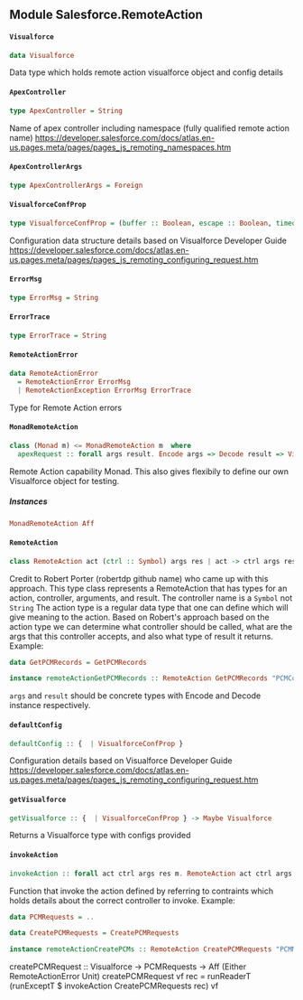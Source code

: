 ## Module Salesforce.RemoteAction

#### `Visualforce`

``` purescript
data Visualforce
```

Data type which holds remote action visualforce object and config details

#### `ApexController`

``` purescript
type ApexController = String
```

Name of apex controller including namespace (fully qualified remote action name)
https://developer.salesforce.com/docs/atlas.en-us.pages.meta/pages/pages_js_remoting_namespaces.htm

#### `ApexControllerArgs`

``` purescript
type ApexControllerArgs = Foreign
```

#### `VisualforceConfProp`

``` purescript
type VisualforceConfProp = (buffer :: Boolean, escape :: Boolean, timeout :: Int)
```

Configuration data structure details based on Visualforce Developer Guide 
https://developer.salesforce.com/docs/atlas.en-us.pages.meta/pages/pages_js_remoting_configuring_request.htm

#### `ErrorMsg`

``` purescript
type ErrorMsg = String
```

#### `ErrorTrace`

``` purescript
type ErrorTrace = String
```

#### `RemoteActionError`

``` purescript
data RemoteActionError
  = RemoteActionError ErrorMsg
  | RemoteActionException ErrorMsg ErrorTrace
```

Type for Remote Action errors

#### `MonadRemoteAction`

``` purescript
class (Monad m) <= MonadRemoteAction m  where
  apexRequest :: forall args result. Encode args => Decode result => Visualforce -> ApexController -> args -> m (Either RemoteActionError result)
```

Remote Action capability Monad. This also gives flexibily to define our own Visualforce object for testing.

##### Instances
``` purescript
MonadRemoteAction Aff
```

#### `RemoteAction`

``` purescript
class RemoteAction act (ctrl :: Symbol) args res | act -> ctrl args res
```

Credit to Robert Porter (robertdp github name) who came up with this approach. This type class represents a RemoteAction that has types for an action, controller, arguments, and result.
The controller name is a `Symbol` not `String` 
The action type is a regular data type that one can define which will give meaning to the action.
Based on Robert's approach based on the action type we can determine what controller should be called, what are the args that this controller accepts,
and also what type of result it returns. 
Example: 

```purescript
data GetPCMRecords = GetPCMRecords

instance remoteActionGetPCMRecords :: RemoteAction GetPCMRecords "PCMController.getRecords" args result
```

`args` and `result` should be concrete types with Encode and Decode instance respectively.

#### `defaultConfig`

``` purescript
defaultConfig :: {  | VisualforceConfProp }
```

Configuration details based on Visualforce Developer Guide 
https://developer.salesforce.com/docs/atlas.en-us.pages.meta/pages/pages_js_remoting_configuring_request.htm

#### `getVisualforce`

``` purescript
getVisualforce :: {  | VisualforceConfProp } -> Maybe Visualforce
```

Returns a Visualforce type with configs provided

#### `invokeAction`

``` purescript
invokeAction :: forall act ctrl args res m. RemoteAction act ctrl args res => MonadRemoteAction m => MonadAff m => MonadError RemoteActionError m => MonadReader Visualforce m => IsSymbol ctrl => Encode args => Decode res => act -> args -> m res
```

Function that invoke the action defined by referring to contraints which holds details about the correct controller to invoke.
Example: 

```purescript 
data PCMRequests = ..

data CreatePCMRequests = CreatePCMRequests

instance remoteActionCreatePCMs :: RemoteAction CreatePCMRequests "PCMMassController.createRecords" PCMRequests Unit
```

createPCMRequest :: Visualforce -> PCMRequests -> Aff (Either RemoteActionError Unit)
createPCMRequest vf rec =  runReaderT (runExceptT $ invokeAction CreatePCMRequests rec) vf


